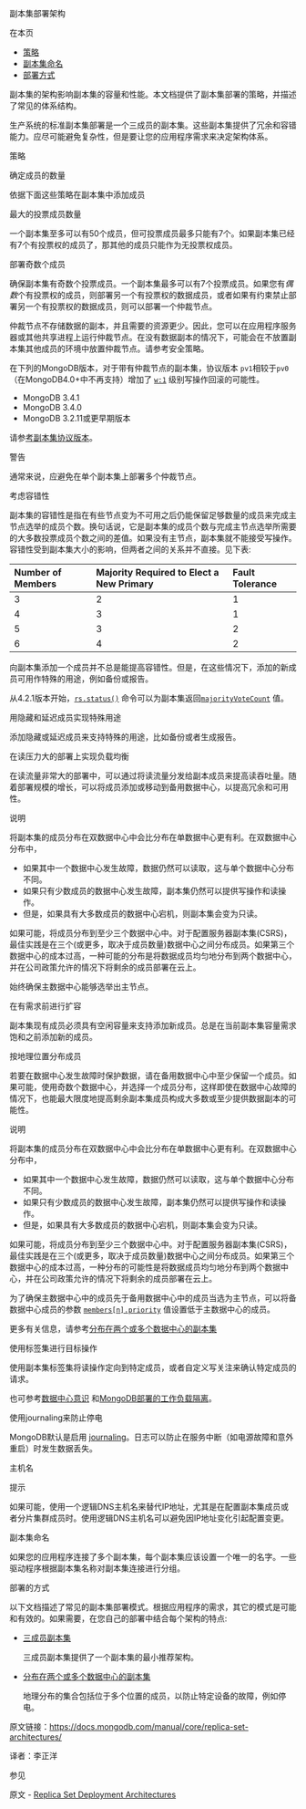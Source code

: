  副本集部署架构

在本页

- [策略](https://docs.mongodb.com/manual/core/replica-set-architectures/strategies)
- [副本集命名](https://docs.mongodb.com/manual/core/replica-set-architectures/replica-set-naming)
- [部署方式](https://docs.mongodb.com/manual/core/replica-set-architectures/deployment-patterns)

副本集的架构影响副本集的容量和性能。本文档提供了副本集部署的策略，并描述了常见的体系结构。

生产系统的标准副本集部署是一个三成员的副本集。这些副本集提供了冗余和容错能力。应尽可能避免复杂性，但是要让您的应用程序需求来决定架构体系。


 策略

 确定成员的数量

依据下面这些策略在副本集中添加成员


 最大的投票成员数量

一个副本集至多可以有50个成员，但可投票成员最多只能有7个。如果副本集已经有7个有投票权的成员了，那其他的成员只能作为无投票权成员。


 部署奇数个成员


确保副本集有奇数个投票成员。一个副本集最多可以有7个投票成员。如果您有*偶数*个有投票权的成员，则部署另一个有投票权的数据成员，或者如果有约束禁止部署另一个有投票权的数据成员，则可以部署一个仲裁节点。

仲裁节点不存储数据的副本，并且需要的资源更少。因此，您可以在应用程序服务器或其他共享进程上运行仲裁节点。在没有数据副本的情况下，可能会在不放置副本集其他成员的环境中放置仲裁节点。请参考安全策略。

在下列的MongoDB版本，对于带有仲裁节点的副本集，协议版本 `pv1`相较于`pv0` （在MongoDB4.0+中不再支持）增加了 [`w:1`](https://docs.mongodb.com/manual/reference/write-concern/writeconcern.) 级别写操作回滚的可能性。

- MongoDB 3.4.1
- MongoDB 3.4.0
- MongoDB 3.2.11或更早期版本

请参[考副本集协议版本](https://docs.mongodb.com/manual/reference/replica-set-protocol-versions/)。


警告

通常来说，应避免在单个副本集上部署多个仲裁节点。


 考虑容错性

副本集的容错性是指在有些节点变为不可用之后仍能保留足够数量的成员来完成主节点选举的成员个数。换句话说，它是副本集的成员个数与完成主节点选举所需要的大多数投票成员个数之间的差值。如果没有主节点，副本集就不能接受写操作。容错性受到副本集大小的影响，但两者之间的关系并不直接。见下表:

| Number of Members | Majority Required to Elect a New Primary | Fault Tolerance |
| :---------------- | :--------------------------------------- | :-------------- |
| 3                 | 2                                        | 1               |
| 4                 | 3                                        | 1               |
| 5                 | 3                                        | 2               |
| 6                 | 4                                        | 2               |


向副本集添加一个成员并不总是能提高容错性。但是，在这些情况下，添加的新成员可用作特殊的用途，例如备份或报告。

从4.2.1版本开始，[`rs.status()`](https://docs.mongodb.com/manual/reference/method/rs.status/rs.status) 命令可以为副本集返回[`majorityVoteCount`](https://docs.mongodb.com/manual/reference/command/replSetGetStatus/replSetGetStatus.majorityVoteCount) 值。


 用隐藏和延迟成员实现特殊用途

添加隐藏或延迟成员来支持特殊的用途，比如备份或者生成报告。


 在读压力大的部署上实现负载均衡


在读流量非常大的部署中，可以通过将读流量分发给副本成员来提高读吞吐量。随着部署规模的增长，可以将成员添加或移动到备用数据中心，以提高冗余和可用性。

说明

将副本集的成员分布在双数据中心中会比分布在单数据中心更有利。在双数据中心分布中，

- 如果其中一个数据中心发生故障，数据仍然可以读取，这与单个数据中心分布不同。
- 如果只有少数成员的数据中心发生故障，副本集仍然可以提供写操作和读操作。
- 但是，如果具有大多数成员的数据中心宕机，则副本集会变为只读。

如果可能，将成员分布到至少三个数据中心中。对于配置服务器副本集(CSRS)，最佳实践是在三个(或更多，取决于成员数量)数据中心之间分布成员。如果第三个数据中心的成本过高，一种可能的分布是将数据成员均匀地分布到两个数据中心，并在公司政策允许的情况下将剩余的成员部署在云上。

始终确保主数据中心能够选举出主节点。


 在有需求前进行扩容

副本集现有成员必须具有空闲容量来支持添加新成员。总是在当前副本集容量需求饱和之前添加新的成员。

 按地理位置分布成员


若要在数据中心发生故障时保护数据，请在备用数据中心中至少保留一个成员。如果可能，使用奇数个数据中心，并选择一个成员分布，这样即使在数据中心故障的情况下，也能最大限度地提高剩余副本集成员构成大多数或至少提供数据副本的可能性。

说明

将副本集的成员分布在双数据中心中会比分布在单数据中心更有利。在双数据中心分布中，

- 如果其中一个数据中心发生故障，数据仍然可以读取，这与单个数据中心分布不同。
- 如果只有少数成员的数据中心发生故障，副本集仍然可以提供写操作和读操作。
- 但是，如果具有大多数成员的数据中心宕机，则副本集会变为只读。

如果可能，将成员分布到至少三个数据中心中。对于配置服务器副本集(CSRS)，最佳实践是在三个(或更多，取决于成员数量)数据中心之间分布成员。如果第三个数据中心的成本过高，一种分布的可能性是将数据成员均匀地分布到两个数据中心，并在公司政策允许的情况下将剩余的成员部署在云上。

为了确保主数据中心中的成员先于备用数据中心中的成员当选为主节点，可以将备数据中心成员的参数 [`members[n].priority`](https://docs.mongodb.com/manual/reference/replica-configuration/rsconf.members[n].priority) 值设置低于主数据中心的成员。

更多有关信息，请参考[分布在两个或多个数据中心的副本集](https://docs.mongodb.com/manual/core/replica-set-architecture-geographically-distributed/)


 使用标签集进行目标操作


使用副本集标签集将读操作定向到特定成员，或者自定义写关注来确认特定成员的请求。

也可参考[数据中心意识](https://docs.mongodb.com/manual/data-center-awareness/) 和[MongoDB部署的工作负载隔离](https://docs.mongodb.com/manual/core/workload-isolation/)。


 使用journaling来防止停电


MongoDB默认是启用 [journaling](https://docs.mongodb.com/manual/core/journaling/)。日志可以防止在服务中断（如电源故障和意外重启）时发生数据丢失。


 主机名

提示

如果可能，使用一个逻辑DNS主机名来替代IP地址，尤其是在配置副本集成员或者分片集群成员时。使用逻辑DNS主机名可以避免因IP地址变化引起配置变更。


 副本集命名

如果您的应用程序连接了多个副本集，每个副本集应该设置一个唯一的名字。一些驱动程序根据副本集名称对副本集连接进行分组。


 部署的方式


以下文档描述了常见的副本集部署模式。根据应用程序的需求，其它的模式是可能和有效的。如果需要，在您自己的部署中结合每个架构的特点:

- [三成员副本集](https://docs.mongodb.com/manual/core/replica-set-architecture-three-members/)

  三成员副本集提供了一个副本集的最小推荐架构。

- [分布在两个或多个数据中心的副本集](https://docs.mongodb.com/manual/core/replica-set-architecture-geographically-distributed/)

  地理分布的集合包括位于多个位置的成员，以防止特定设备的故障，例如停电。



原文链接：https://docs.mongodb.com/manual/core/replica-set-architectures/

译者：李正洋


 参见

原文 - [Replica Set Deployment Architectures]( https://docs.mongodb.com/manual/core/replica-set-architectures/ )

